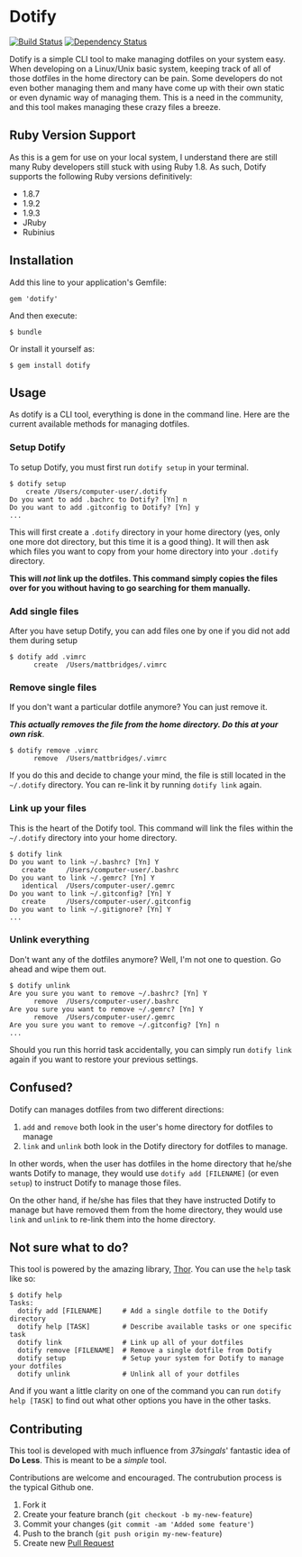 # Dotify

[![Build Status](https://secure.travis-ci.org/mattdbridges/dotify.png)](http://travis-ci.org/mattdbridges/dotify) [![Dependency Status](https://gemnasium.com/mattdbridges/dotify.png)](https://gemnasium.com/mattdbridges/dotify)

Dotify is a simple CLI tool to make managing dotfiles on your system easy. When developing on a Linux/Unix basic system, keeping track of all of those dotfiles in the home directory can be pain. Some developers do not even bother managing them and many have come up with their own static or even dynamic way of managing them. This is a need in the community, and this tool makes managing these crazy files a breeze.

## Ruby Version Support

As this is a gem for use on your local system, I understand there are still many Ruby developers still stuck with using Ruby 1.8. As such, Dotify supports the following Ruby versions definitively:

* 1.8.7
* 1.9.2
* 1.9.3
* JRuby
* Rubinius

## Installation

Add this line to your application's Gemfile:

    gem 'dotify'

And then execute:

    $ bundle

Or install it yourself as:

    $ gem install dotify

## Usage

As dotify is a CLI tool, everything is done in the command line. Here are the current available methods for managing dotfiles.

### Setup Dotify

To setup Dotify, you must first run `dotify setup` in your terminal.

    $ dotify setup
        create /Users/computer-user/.dotify
    Do you want to add .bachrc to Dotify? [Yn] n
    Do you want to add .gitconfig to Dotify? [Yn] y
    ...

This will first create a `.dotify` directory in your home directory (yes, only one more dot directory, but this time it is a good thing). It will then ask which files you want to copy from your home directory into your `.dotify` directory.

**This will *not* link up the dotfiles. This command simply copies the files over for you without having to go searching for them manually.**

### Add single files

After you have setup Dotify, you can add files one by one if you did not add them during setup

    $ dotify add .vimrc
          create  /Users/mattbridges/.vimrc

### Remove single files

If you don't want a particular dotfile anymore? You can just remove it.

***This actually removes the file from the home directory. Do this at your own risk***.

    $ dotify remove .vimrc
          remove  /Users/mattbridges/.vimrc

If you do this and decide to change your mind, the file is still located in the `~/.dotify` directory. You can re-link it by running `dotify link` again.

### Link up your files

This is the heart of the Dotify tool. This command will link the files within the `~/.dotify` directory into your home directory.

    $ dotify link
    Do you want to link ~/.bashrc? [Yn] Y
       create     /Users/computer-user/.bashrc
    Do you want to link ~/.gemrc? [Yn] Y
       identical  /Users/computer-user/.gemrc
    Do you want to link ~/.gitconfig? [Yn] Y
       create     /Users/computer-user/.gitconfig
    Do you want to link ~/.gitignore? [Yn] Y
    ...

### Unlink everything

Don't want any of the dotfiles anymore? Well, I'm not one to question. Go ahead and wipe them out.

    $ dotify unlink
    Are you sure you want to remove ~/.bashrc? [Yn] Y
          remove  /Users/computer-user/.bashrc
    Are you sure you want to remove ~/.gemrc? [Yn] Y
          remove  /Users/computer-user/.gemrc
    Are you sure you want to remove ~/.gitconfig? [Yn] n
    ...

Should you run this horrid task accidentally, you can simply run `dotify link` again if you want to restore your previous settings.

## Confused?

Dotify can manages dotfiles from two different directions:

1. `add` and `remove` both look in the user's home directory for dotfiles to manage
2. `link` and `unlink` both look in the Dotify directory for dotfiles to manage.

In other words, when the user has dotfiles in the home directory that he/she wants Dotify to manage, they would use `dotify add [FILENAME]` (or even `setup`) to instruct Dotify to manage those files.

On the other hand, if he/she has files that they have instructed Dotify to manage but have removed them from the home directory, they would use `link` and `unlink` to re-link them into the home directory.

## Not sure what to do?

This tool is powered by the amazing library, [Thor](http://whatisthor.com/). You can use the `help` task like so:

    $ dotify help
    Tasks:
      dotify add [FILENAME]     # Add a single dotfile to the Dotify directory
      dotify help [TASK]        # Describe available tasks or one specific task
      dotify link               # Link up all of your dotfiles
      dotify remove [FILENAME]  # Remove a single dotfile from Dotify
      dotify setup              # Setup your system for Dotify to manage your dotfiles
      dotify unlink             # Unlink all of your dotfiles

And if you want a little clarity on one of the command you can run `dotify help [TASK]` to find out what other options you have in the other tasks.

## Contributing

This tool is developed with much influence from *37singals*' fantastic idea of **Do Less**. This is meant to be a *simple* tool.

Contributions are welcome and encouraged. The contrubution process is the typical Github one.

1. Fork it
2. Create your feature branch (`git checkout -b my-new-feature`)
3. Commit your changes (`git commit -am 'Added some feature'`)
4. Push to the branch (`git push origin my-new-feature`)
5. Create new [Pull Request](https://github.com/mattdbridges/dotify/pull/new/master)
